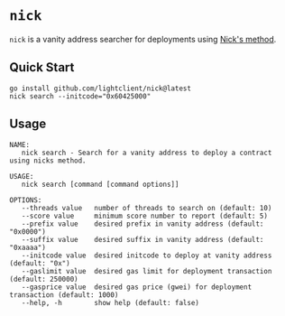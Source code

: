 # `nick`

`nick` is a vanity address searcher for deployments using [Nick's method][nm].

## Quick Start

```
go install github.com/lightclient/nick@latest
nick search --initcode="0x60425000"
```

## Usage

```
NAME:
   nick search - Search for a vanity address to deploy a contract using nicks method.

USAGE:
   nick search [command [command options]]

OPTIONS:
   --threads value   number of threads to search on (default: 10)
   --score value     minimum score number to report (default: 5)
   --prefix value    desired prefix in vanity address (default: "0x0000")
   --suffix value    desired suffix in vanity address (default: "0xaaaa")
   --initcode value  desired initcode to deploy at vanity address (default: "0x")
   --gaslimit value  desired gas limit for deployment transaction (default: 250000)
   --gasprice value  desired gas price (gwei) for deployment transaction (default: 1000)
   --help, -h        show help (default: false)
```

[nm]: https://yamenmerhi.medium.com/nicks-method-ethereum-keyless-execution-168a6659479c
